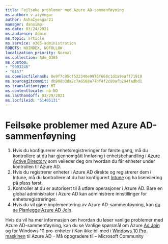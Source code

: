 ```yaml
---
title: Feilsøke problemer med Azure AD-sammenføyning
ms.author: v-aiyengar
author: AshaIyengar21
manager: dansimp
ms.date: 03/24/2021
ms.audience: Admin
ms.topic: article
ms.service: o365-administration
ROBOTS: NOINDEX, NOFOLLOW
localization_priority: Normal
ms.collection: Adm_O365
ms.custom:
- "9003246"
- "6157"
ms.openlocfilehash: 0e9f7c95cf522340e9976f668c1d1a9eaff71910
ms.sourcegitcommit: db908b3da2c7a6508a77bf4f2c80afb294fadbd1
ms.translationtype: MT
ms.contentlocale: nb-NO
ms.lasthandoff: 03/29/2021
ms.locfileid: "51405131"
---
```

# <a name="troubleshoot-azure-ad-join-issues"></a>Feilsøke problemer med Azure AD-sammenføyning

1. Hvis du konfigurerer enhetsregistreringer for første gang, må du kontrollere at du har gjennomgått Innføring i enhetsbehandling i [Azure Active Directory](https://docs.microsoft.com/azure/active-directory/devices/overview) som veileder deg om hvordan du får enheter under kontrollen til Azure AD. 
1. Hvis du registrerer enheter i Azure AD direkte og registrerer dem i Intune, må du kontrollere at [](https://docs.microsoft.com/mem/intune/fundamentals/licenses-assign) du har konfigurert [Intune](https://docs.microsoft.com/mem/intune/enrollment/device-enrollment) og ha lisensiering på plass først.
1. Kontroller at du er autorisert til å utføre operasjoner i Azure AD. Bare en global administrator i Azure AD kan administrere innstillinger for enhetsregistreringer.
1. Hvis du vil gjøre implementering av Azure AD-sammenføyning, kan [du se Planlegge Azure AD Join](https://docs.microsoft.com/azure/active-directory/devices/azureadjoin-plan).

Hvis du vil ha mer informasjon om hvordan du løser vanlige problemer med Azure AD-sammenføyning, kan du se Vanlige spørsmål om Azure [Ad Join](https://docs.microsoft.com/azure/active-directory/devices/faq#azure-ad-join-faq) og for Windows 10 pro-enheter i Kan ikke bli med i [Windows 10 Pro-maskinen](https://answers.microsoft.com/en-us/msoffice/forum/msoffice_install-mso_win10-mso_365hp/unable-to-join-windows-10-pro-machine-to-azure-ad/abb1ca7d-b317-45ec-a628-e1c10eae2900) til Azure AD – Må oppgradere til – Microsoft Community
